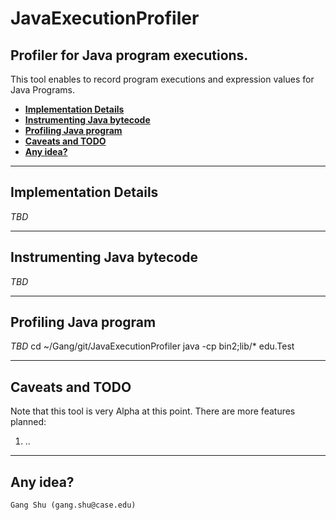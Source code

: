 # JavaExecutionProfiler
## Profiler for Java program executions.

This tool enables to record program executions and expression values for Java Programs.

* **[Implementation Details](#implementation-details)**
* **[Instrumenting Java bytecode](#instrumenting-java-bytecode)**
* **[Profiling Java program](#profiling-java-program)**
* **[Caveats and TODO](#caveats-and-todo)**
* **[Any idea?](#any-idea)**

--- 

## Implementation Details
*TBD*

---

## Instrumenting Java bytecode
*TBD*

---

## Profiling Java program
*TBD*
cd ~/Gang/git/JavaExecutionProfiler
java -cp bin2;lib/* edu.Test

---
## Caveats and TODO

Note that this tool is very Alpha at this point.  There are more features planned:
1) ..

---
## Any idea?
```
Gang Shu (gang.shu@case.edu)
```
